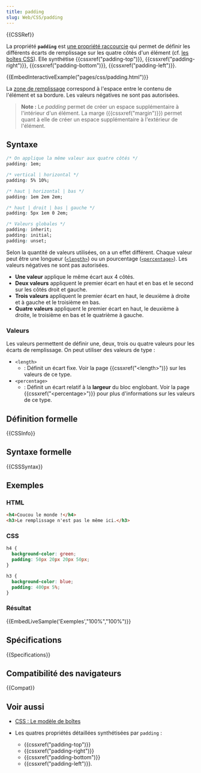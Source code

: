 ```yaml
---
title: padding
slug: Web/CSS/padding
---
```


{{CSSRef}}

La propriété **`padding`** est [une propriété raccourcie](/fr/docs/Web/CSS/Propriétés_raccourcies) qui permet de définir les différents écarts de remplissage sur les quatre côtés d'un élément (cf. [les boîtes CSS](/fr/docs/Learn/CSS/Building_blocks/The_box_model#les_propriétés_des_boîtes)). Elle synthétise {{cssxref("padding-top")}}, {{cssxref("padding-right")}}, {{cssxref("padding-bottom")}}, {{cssxref("padding-left")}}.

{{EmbedInteractiveExample("pages/css/padding.html")}}

La [zone de remplissage](/fr/docs/Learn/CSS/Building_blocks/The_box_model) correspond à l'espace entre le contenu de l'élément et sa bordure. Les valeurs négatives ne sont pas autorisées.

> **Note :** Le _padding_ permet de créer un espace supplémentaire à l'intérieur d'un élément. La marge ({{cssxref("margin")}}) permet quant à elle de créer un espace supplémentaire à l'extérieur de l'élément.

## Syntaxe

```css
/* On applique la même valeur aux quatre côtés */
padding: 1em;

/* vertical | horizontal */
padding: 5% 10%;

/* haut | horizontal | bas */
padding: 1em 2em 2em;

/* haut | droit | bas | gauche */
padding: 5px 1em 0 2em;

/* Valeurs globales */
padding: inherit;
padding: initial;
padding: unset;
```

Selon la quantité de valeurs utilisées, on a un effet différent. Chaque valeur peut être une longueur ([`<length>`](#length)) ou un pourcentage ([`<percentage>`](#percentage)). Les valeurs négatives ne sont pas autorisées.

- **Une valeur** applique le même écart aux 4 côtés.
- **Deux valeurs** appliquent le premier écart en haut et en bas et le second sur les côtés droit et gauche.
- **Trois valeurs** appliquent le premier écart en haut, le deuxième à droite et à gauche et le troisième en bas.
- **Quatre valeurs** appliquent le premier écart en haut, le deuxième à droite, le troisième en bas et le quatrième à gauche.

### Valeurs

Les valeurs permettent de définir une, deux, trois ou quatre valeurs pour les écarts de remplissage. On peut utiliser des valeurs de type :

- `<length>`
  - : Définit un écart fixe. Voir la page {{cssxref("&lt;length&gt;")}} sur les valeurs de ce type.
- `<percentage>`
  - : Définit un écart relatif à la **largeur** du bloc englobant. Voir la page {{cssxref("&lt;percentage&gt;")}} pour plus d'informations sur les valeurs de ce type.

## Définition formelle

{{CSSInfo}}

## Syntaxe formelle

{{CSSSyntax}}

## Exemples

### HTML

```html
<h4>Coucou le monde !</h4>
<h3>Le remplissage n'est pas le même ici.</h3>
```

### CSS

```css
h4 {
  background-color: green;
  padding: 50px 20px 20px 50px;
}

h3 {
  background-color: blue;
  padding: 400px 5%;
}
```

### Résultat

{{EmbedLiveSample('Exemples',"100%","100%")}}

## Spécifications

{{Specifications}}

## Compatibilité des navigateurs

{{Compat}}

## Voir aussi

- [CSS : Le modèle de boîtes](/fr/docs/Learn/CSS/Building_blocks/The_box_model)
- Les quatres propriétés détaillées synthétisées par `padding` :

  - {{cssxref("padding-top")}}
  - {{cssxref("padding-right")}}
  - {{cssxref("padding-bottom")}}
  - {{cssxref("padding-left")}}.

